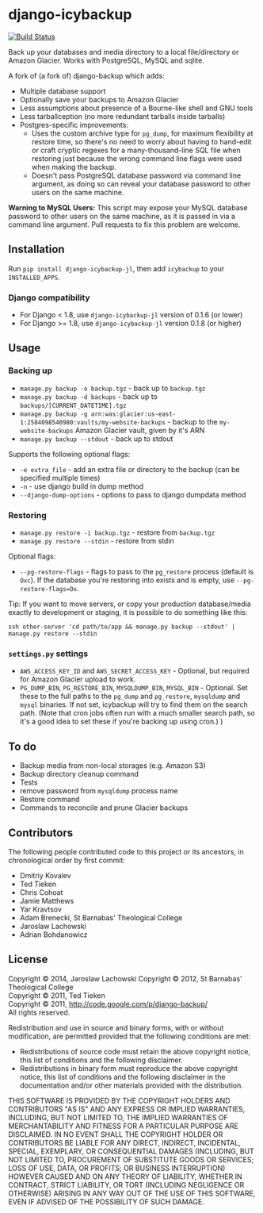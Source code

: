 # django-icybackup
[![Build Status](https://travis-ci.org/jlachowski/django-icybackup.svg?branch=master)](https://travis-ci.org/jlachowski/django-icybackup)

Back up your databases and media directory to a local file/directory or Amazon Glacier. Works with PostgreSQL, MySQL and sqlite.

A fork of (a fork of) django-backup which adds:

- Multiple database support
- Optionally save your backups to Amazon Glacier
- Less assumptions about presence of a Bourne-like shell and GNU tools
- Less tarballception (no more redundant tarballs inside tarballs)
- Postgres-specific improvements:
	- Uses the custom archive type for `pg_dump`, for maximum flexibility at restore time, so there's no need to worry about having to hand-edit or craft cryptic regexes for a many-thousand-line SQL file when restoring just because the wrong command line flags were used when making the backup.
	- Doesn't pass PostgreSQL database password via command line argument, as doing so can reveal your database password to other users on the same machine.

**Warning to MySQL Users:** This script may expose your MySQL database password to other users on the same machine, as it is passed in via a command line argument. Pull requests to fix this problem are welcome.

## Installation

Run `pip install django-icybackup-jl`, then add `icybackup` to your `INSTALLED_APPS`.

### Django compatibility
- For Django < 1.8, use `django-icybackup-jl` version of 0.1.6 (or lower)
- For Django >= 1.8, use `django-icybackup-jl` version 0.1.8 (or higher)

## Usage

### Backing up

- `manage.py backup -o backup.tgz` - back up to `backup.tgz`
- `manage.py backup -d backups` - back up to `backups/[CURRENT_DATETIME].tgz`
- `manage.py backup -g arn:was:glacier:us-east-1:2584098540980:vaults/my-website-backups` - backup to the `my-website-backups` Amazon Glacier vault, given by it's ARN
- `manage.py backup --stdout` - back up to stdout

Supports the following optional flags:

- `-e extra_file` - add an extra file or directory to the backup (can be specified multiple times)
- `-n` - use django build in dump method
- `--django-dump-options` - options to pass to django dumpdata method

### Restoring

- `manage.py restore -i backup.tgz` - restore from `backup.tgz`
- `manage.py restore --stdin` - restore from stdin

Optional flags:

- `--pg-restore-flags` - flags to pass to the `pg_restore` process (default is `Oxc`). If the database you're restoring into exists and is empty, use `--pg-restore-flags=Ox`.

Tip: If you want to move servers, or copy your production database/media exactly to development or staging, it is possible to do something like this:

    ssh other-server 'cd path/to/app && manage.py backup --stdout' | manage.py restore --stdin

### `settings.py` settings

- `AWS_ACCESS_KEY_ID` and `AWS_SECRET_ACCESS_KEY` - Optional, but required for Amazon Glacier upload to work.
- `PG_DUMP_BIN`, `PG_RESTORE_BIN`, `MYSQLDUMP_BIN`, `MYSQL_BIN` - Optional. Set these to the full paths to the `pg_dump` and `pg_restore`, `mysqldump` and `mysql` binaries. If not set, icybackup will try to find them on the search path. (Note that cron jobs often run with a much smaller search path, so it's a good idea to set these if you're backing up using cron.)
)
## To do

- Backup media from non-local storages (e.g. Amazon S3)
- Backup directory cleanup command
- Tests
- remove password from `mysqldump` process name
- Restore command
- Commands to reconcile and prune Glacier backups

## Contributors

The following people contributed code to this project or its ancestors, in chronological order by first commit:

- Dmitriy Kovalev
- Ted Tieken
- Chris Cohoat
- Jamie Matthews
- Yar Kravtsov
- Adam Brenecki, St Barnabas' Theological College
- Jaroslaw Lachowski
- Adrian Bohdanowicz

## License

Copyright &copy; 2014, Jaroslaw Lachowski
Copyright &copy; 2012, St Barnabas' Theological College  
Copyright &copy; 2011, Ted Tieken  
Copyright &copy; 2011, http://code.google.com/p/django-backup/  
All rights reserved.

Redistribution and use in source and binary forms, with or without modification, are permitted provided that the following conditions are met:

* Redistributions of source code must retain the above copyright notice, this list of conditions and the following disclaimer.
* Redistributions in binary form must reproduce the above copyright notice, this list of conditions and the following disclaimer in the documentation and/or other materials provided with the distribution.

THIS SOFTWARE IS PROVIDED BY THE COPYRIGHT HOLDERS AND CONTRIBUTORS "AS IS" AND ANY EXPRESS OR IMPLIED WARRANTIES, INCLUDING, BUT NOT LIMITED TO, THE IMPLIED WARRANTIES OF MERCHANTABILITY AND FITNESS FOR A PARTICULAR PURPOSE ARE DISCLAIMED. IN NO EVENT SHALL THE COPYRIGHT HOLDER OR CONTRIBUTORS BE LIABLE FOR ANY DIRECT, INDIRECT, INCIDENTAL, SPECIAL, EXEMPLARY, OR CONSEQUENTIAL DAMAGES (INCLUDING, BUT NOT LIMITED TO, PROCUREMENT OF SUBSTITUTE GOODS OR SERVICES; LOSS OF USE, DATA, OR PROFITS; OR BUSINESS INTERRUPTION) HOWEVER CAUSED AND ON ANY THEORY OF LIABILITY, WHETHER IN CONTRACT, STRICT LIABILITY, OR TORT (INCLUDING NEGLIGENCE OR OTHERWISE) ARISING IN ANY WAY OUT OF THE USE OF THIS SOFTWARE, EVEN IF ADVISED OF THE POSSIBILITY OF SUCH DAMAGE.

